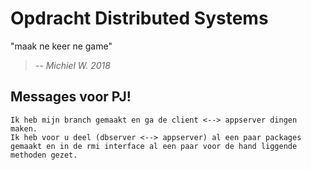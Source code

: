 # Opdracht Distributed Systems

"maak ne keer ne game"
> *-- Michiel W. 2018*

## Messages voor PJ!
	Ik heb mijn branch gemaakt en ga de client <--> appserver dingen maken.
	Ik heb voor u deel (dbserver <--> appserver) al een paar packages gemaakt en in de rmi interface al een paar voor de hand liggende methoden gezet.